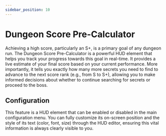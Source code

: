 ```yaml
---
sidebar_position: 10
---
```


# Dungeon Score Pre-Calculator

Achieving a high score, particularly an S+, is a primary goal of any dungeon run. The Dungeon Score Pre-Calculator is a powerful HUD element that helps you track your progress towards this goal in real-time. It provides a live estimate of your final score based on your current performance. More importantly, it tells you exactly how many more secrets you need to find to advance to the next score rank (e.g., from S to S+), allowing you to make informed decisions about whether to continue searching for secrets or proceed to the boss.

## Configuration

This feature is a HUD element that can be enabled or disabled in the main configuration menu. You can fully customize its on-screen position and the style of its text (color, font, size) through the HUD editor, ensuring this vital information is always clearly visible to you.